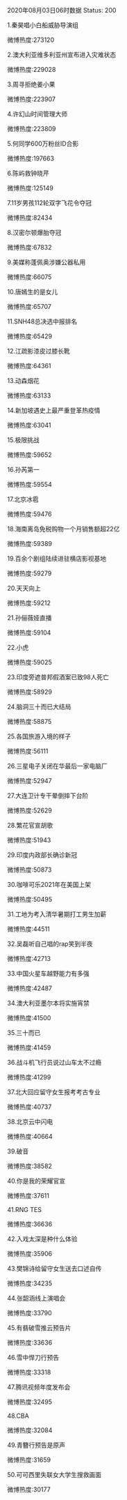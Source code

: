2020年08月03日06时数据
Status: 200

1.秦昊唱小白船威胁导演组

微博热度:273120

2.澳大利亚维多利亚州宣布进入灾难状态

微博热度:229028

3.周寻拒绝姜小果

微博热度:223907

4.许幻山时间管理大师

微博热度:223809

5.何同学600万粉丝ID合影

微博热度:197663

6.陈屿救钟晓芹

微博热度:125149

7.11岁男孩112轮双字飞花令夺冠

微博热度:82434

8.汉密尔顿爆胎夺冠

微博热度:67832

9.美媒称蓬佩奥涉嫌公器私用

微博热度:66075

10.唐嫣生的是女儿

微博热度:65707

11.SNH48总决选中报排名

微博热度:65429

12.江疏影漆皮过膝长靴

微博热度:64361

13.动森烟花

微博热度:63133

14.新加坡遇史上最严重登革热疫情

微博热度:63041

15.极限挑战

微博热度:59652

16.孙芮第一

微博热度:59554

17.北京冰雹

微博热度:59476

18.海南离岛免税购物一个月销售额超22亿

微博热度:59389

19.百余个剧组陆续进驻横店影视基地

微博热度:59279

20.天天向上

微博热度:59212

21.孙俪薇娅直播

微博热度:59104

22.小虎

微博热度:59025

23.印度旁遮普邦假酒案已致98人死亡

微博热度:58929

24.脑洞三十而已大结局

微博热度:58875

25.各国旅游入境的样子

微博热度:56111

26.三星电子关闭在华最后一家电脑厂

微博热度:52947

27.大连卫计专干晕倒摔下台阶

微博热度:52629

28.繁花官宣胡歌

微博热度:51943

29.印度内政部长确诊新冠

微博热度:50873

30.咖啡可乐2021年在美国上架

微博热度:50495

31.工地为考入清华暑期打工男生加薪

微博热度:44511

32.吴磊听自己唱的rap笑到半夜

微博热度:42713

33.中国火星车越野能力有多强

微博热度:42487

34.澳大利亚墨尔本将实施宵禁

微博热度:41500

35.三十而已

微博热度:41459

36.战斗机飞行员说过山车太不过瘾

微博热度:41299

37.北大回应留守女生报考考古专业

微博热度:40737

38.北京云中闪电

微博热度:40664

39.破音

微博热度:38582

40.你是我的荣耀官宣

微博热度:37611

41.RNG TES

微博热度:36636

42.入戏太深是种什么体验

微博热度:35906

43.樊锦诗给留守女生送去口述自传

微博热度:34235

44.张韶涵线上演唱会

微博热度:33790

45.有翡破雪推云预告片

微博热度:33636

46.雪中悍刀行预告

微博热度:33318

47.腾讯视频年度发布会

微博热度:32495

48.CBA

微博热度:32084

49.青簪行预告是原声

微博热度:31659

50.可可西里失联女大学生搜救画面

微博热度:30177

